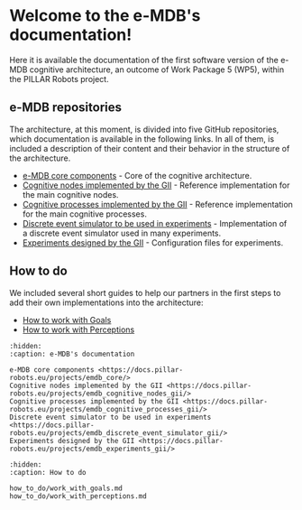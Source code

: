 #  Welcome to the e-MDB's documentation!

Here it is available the documentation of the first software version of the e-MDB cognitive architecture, an outcome of Work Package 5 (WP5), within the PILLAR Robots project.

## e-MDB repositories
The architecture, at this moment, is divided into five GitHub repositories, which documentation is available in the following links. In all of them, is included a description of their content and their behavior in the structure of the architecture.

- [e-MDB core components](https://docs.pillar-robots.eu/projects/emdb_core/) - Core of the cognitive architecture.
- [Cognitive nodes implemented by the GII](https://docs.pillar-robots.eu/projects/emdb_cognitive_nodes_gii/) - Reference implementation for the main cognitive nodes.
- [Cognitive processes implemented by the GII](https://docs.pillar-robots.eu/projects/emdb_cognitive_processes_gii/) - Reference implementation for the main cognitive processes.
- [Discrete event simulator to be used in experiments](https://docs.pillar-robots.eu/projects/emdb_discrete_event_simulator_gii/) - Implementation of a discrete event simulator used in many experiments.
- [Experiments designed by the GII](https://docs.pillar-robots.eu/projects/emdb_experiments_gii/) - Configuration files for experiments.

## How to do
We included several short guides to help our partners in the first steps to add their own implementations into the architecture:

- [How to work with Goals](how_to_do/work_with_goals.md)
- [How to work with Perceptions](how_to_do/work_with_perceptions.md)

```{toctree}
:hidden:
:caption: e-MDB's documentation

e-MDB core components <https://docs.pillar-robots.eu/projects/emdb_core/>
Cognitive nodes implemented by the GII <https://docs.pillar-robots.eu/projects/emdb_cognitive_nodes_gii/>
Cognitive processes implemented by the GII <https://docs.pillar-robots.eu/projects/emdb_cognitive_processes_gii/>
Discrete event simulator to be used in experiments <https://docs.pillar-robots.eu/projects/emdb_discrete_event_simulator_gii/>
Experiments designed by the GII <https://docs.pillar-robots.eu/projects/emdb_experiments_gii/>

```

```{toctree}
:hidden:
:caption: How to do

how_to_do/work_with_goals.md
how_to_do/work_with_perceptions.md

```